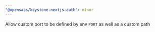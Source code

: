 ```yaml
---
"@opensaas/keystone-nextjs-auth": minor
---
```


Allow custom port to be defined by env `PORT` as well as a custom path
